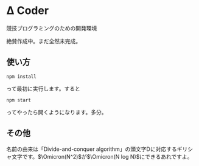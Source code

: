 # Δ Coder
競技プログラミングのための開発環境

絶賛作成中。まだ全然未完成。

## 使い方
```
npm install
```
って最初に実行します。すると
```
npm start
```
ってやったら開くようになります。多分。

## その他
名前の由来は「Divide-and-conquer algorithm」の頭文字Dに対応するギリシャ文字です。$\Omicron(N^2)$が$\Omicron(N log N)$にできるあれですよ。
